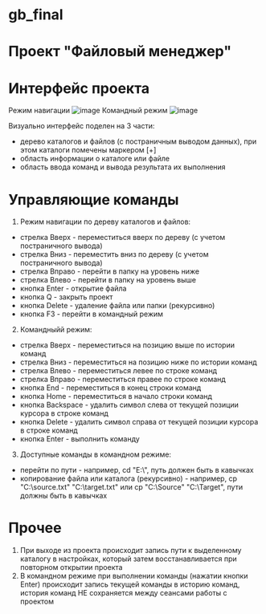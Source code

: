 # gb_final

# Проект "Файловый менеджер"

# Интерфейс проекта

Режим навигации
![image](https://user-images.githubusercontent.com/97168014/159162455-1c24d685-7761-4173-9c08-a233c64c9e3d.png)
Командный режим
![image](https://user-images.githubusercontent.com/97168014/159163113-03a54538-8e58-4189-b665-809a724329fe.png)

Визуально интерфейс поделен на 3 части:
- дерево каталогов и файлов (с постраничным выводом данных), при этом каталоги помечены маркером [+]
- область информации о каталоге или файле
- область ввода команд и вывода результата их выполнения

# Управляющие команды
1) Режим навигации по дереву каталогов и файлов:
- стрелка Вверх - переместиться вверх по дереву (с учетом постраничного вывода)
- стрелка Вниз - переместить вниз по дереву (с учетом постраничного вывода)
- стрелка Вправо - перейти в папку на уровень ниже
- стрелка Влево - перейти в папку на уровень выше
- кнопка Enter - открытие файла
- кнопка Q - закрыть проект
- кнопка Delete - удаление файла или папки (рекурсивно)
- кнопка F3 - перейти в командный режим
2) Командныйй режим:
- стрелка Вверх - переместиться на позицию выше по истории команд
- стрелка Вниз - переместиться на позицию ниже по истории команд
- стрелка Влево - переместиться левее по строке команд
- стрелка Вправо - переместиться правее по строке команд
- кнопка End - переместиться в конец строки команд
- кнопка Home - переместиться в начало строки команд
- кнопка Backspace - удалить символ слева от текущей позиции курсора в строке команд
- кнопка Delete - удалить символ справа от текущей позиции курсора в строке команд
- кнопка Enter - выполнить команду
3) Доступные команды в командном режиме:
- перейти по пути - например, cd "E:\\", путь должен быть в кавычках
- копирование файла или каталога (рекурсивно) - например, cp "C:\source.txt" "C:\target.txt" или cp "C:\Source" "C:\Target", пути должны быть в кавычках

# Прочее
1) При выходе из проекта происходит запись пути к выделенному каталогу в настройках, который затем восстанавливается при повторном открытии проекта
2) В командном режиме при выполнении команды (нажатии кнопки Enter) происходит запись текущей команды в историю команд, история команд НЕ сохраняется между сеансами работы с проектом
